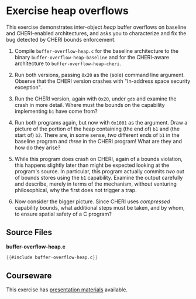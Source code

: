 # Exercise heap overflows

This exercise demonstrates inter-object *heap* buffer overflows on baseline and
CHERI-enabled architectures, and asks you to characterize and fix the bug
detected by CHERI bounds enforcement.

1. Compile `buffer-overflow-heap.c` for the baseline architecture to the binary
   `buffer-overflow-heap-baseline` and for the CHERI-aware architecture to
   `buffer-overflow-heap-cheri`.

2. Run both versions, passing `0x20` as the (sole) command line argument.
   Observe that the CHERI version crashes with "In-address space security
   exception".

3. Run the CHERI version, again with `0x20`, under `gdb` and examine the crash
   in more detail.  Where must the bounds on the capability implementing `b1`
   have come from?

4. Run both programs again, but now with `0x1001` as the argument.
   Draw a picture of the portion of the heap containing (the end of) `b1` and
   (the start of) `b2`.  There are, in some sense, *two* different ends of `b1`
   in the baseline program and *three* in the CHERI program!  What are they and
   how do they arise?

5. While this program does crash on CHERI, again of a bounds violation, this
   happens slightly later than might be expected looking at the program's
   source.  In particular, this program actually commits *two* out of bounds
   stores using the `b1` capability.  Examine the output carefully and describe,
   merely in terms of the mechanism, without venturing philosophical, why the
   first does not trigger a trap.

6. Now consider the bigger picture.  Since CHERI uses *compressed* capability
   bounds, what additional steps must be taken, and by whom, to ensure spatial
   safety of a C program?

## Source Files

**buffer-overflow-heap.c**
```C
{{#include buffer-overflow-heap.c}}
```

## Courseware

This exercise has [presentation materials](./buffer-overflow-heap.pptx)
available.
